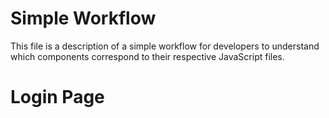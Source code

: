 # Simple Workflow 

This file is a description of a simple workflow for developers to understand which components 
correspond to their respective JavaScript files.

# Login Page 